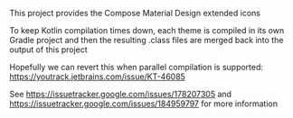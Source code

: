 This project provides the Compose Material Design extended icons

To keep Kotlin compilation times down, each theme is compiled in its own Gradle project and then the resulting .class files are merged back into the output of this project

Hopefully we can revert this when parallel compilation is supported:
https://youtrack.jetbrains.com/issue/KT-46085

See https://issuetracker.google.com/issues/178207305 and https://issuetracker.google.com/issues/184959797 for more information
